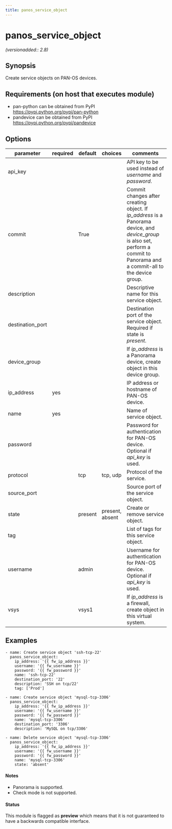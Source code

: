 ```yaml
---
title: panos_service_object
---
```

# panos_service_object

_(versionadded:: 2.8)_


## Synopsis

Create service objects on PAN-OS devices.


## Requirements (on host that executes module)

- pan-python can be obtained from PyPI https://pypi.python.org/pypi/pan-python
- pandevice can be obtained from PyPI https://pypi.python.org/pypi/pandevice

## Options

| parameter | required | default | choices | comments |
| --- | --- | --- | --- | --- |
| api_key |  |  |  | API key to be used instead of *username* and *password*. |
| commit |  | True |  | Commit changes after creating object.  If *ip_address* is a Panorama device, and *device_group* is also set, perform a commit to Panorama and a commit-all to the device group. |
| description |  |  |  | Descriptive name for this service object. |
| destination_port |  |  |  | Destination port of the service object.  Required if state is *present*. |
| device_group |  |  |  | If *ip_address* is a Panorama device, create object in this device group. |
| ip_address | yes |  |  | IP address or hostname of PAN-OS device. |
| name | yes |  |  | Name of service object. |
| password |  |  |  | Password for authentication for PAN-OS device.  Optional if *api_key* is used. |
| protocol |  | tcp | tcp, udp | Protocol of the service. |
| source_port |  |  |  | Source port of the service object. |
| state |  | present | present, absent | Create or remove service object. |
| tag |  |  |  | List of tags for this service object. |
| username |  | admin |  | Username for authentication for PAN-OS device.  Optional if *api_key* is used. |
| vsys |  | vsys1 |  | If *ip_address* is a firewall, create object in this virtual system. |

## Examples

    - name: Create service object 'ssh-tcp-22'
      panos_service_object:
        ip_address: '{{ fw_ip_address }}'
        username: '{{ fw_username }}'
        password: '{{ fw_password }}'
        name: 'ssh-tcp-22'
        destination_port: '22'
        description: 'SSH on tcp/22'
        tag: ['Prod']
    
    - name: Create service object 'mysql-tcp-3306'
      panos_service_object:
        ip_address: '{{ fw_ip_address }}'
        username: '{{ fw_username }}'
        password: '{{ fw_password }}'
        name: 'mysql-tcp-3306'
        destination_port: '3306'
        description: 'MySQL on tcp/3306'
    
    - name: Delete service object 'mysql-tcp-3306'
      panos_service_object:
        ip_address: '{{ fw_ip_address }}'
        username: '{{ fw_username }}'
        password: '{{ fw_password }}'
        name: 'mysql-tcp-3306'
        state: 'absent'

#### Notes

- Panorama is supported.
- Check mode is not supported.



#### Status

This module is flagged as **preview** which means that it is not guaranteed to have a backwards compatible interface.

